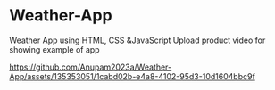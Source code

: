 # Weather-App
Weather App using HTML, CSS &JavaScript
Upload product video for showing example of app

https://github.com/Anupam2023a/Weather-App/assets/135353051/1cabd02b-e4a8-4102-95d3-10d1604bbc9f

